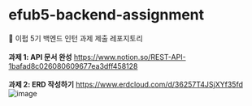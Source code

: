 # efub5-backend-assignment
💙 이펍 5기 백엔드 인턴 과제 제출 레포지토리
<br/><br/>
**과제 1: API 문서 완성**
https://www.notion.so/REST-API-1bafad8c026080609677ea3dff458128
<br/><br/>
**과제 2: ERD 작성하기**
https://www.erdcloud.com/d/36257T4JSjXYf35fd
![image](https://github.com/user-attachments/assets/24a95ed2-b3e6-427e-bbbd-453ef54b135c)
